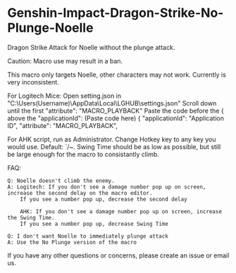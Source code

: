 # Genshin-Impact-Dragon-Strike-No-Plunge-Noelle
Dragon Strike Attack for Noelle without the plunge attack.

Caution: Macro use may result in a ban.

This macro only targets Noelle, other characters may not work. Currently is very inconsistent.


For Logitech Mice: Open setting.json in "C:\Users(Username)\AppData\Local\LGHUB\settings.json" Scroll down until the first "attribute": "MACRO_PLAYBACK" Paste the code before the { above the "applicationId": (Paste code here) { "applicationId": "Application ID", "attribute": "MACRO_PLAYBACK",


For AHK script, run as Administrator. Change Hotkey key to any key you would use. Default: `/~. Swing Time should be as low as possible, but still be large enough for the macro to consistantly climb.

FAQ:

    Q: Noelle doesn't climb the enemy.
    A: Logitech: If you don't see a damage number pop up on screen, increase the second delay on the macro editor. 
        If you see a number pop up, decrease the second delay
        
        AHK: If you don't see a damage number pop up on screen, increase the Swing Time.
        If you see a number pop up, decrease Swing Time
  
    Q: I don't want Noelle to immediately plunge attack
    A: Use the No Plunge version of the macro
  
If you have any other questions or concerns, please create an issue or email us.
